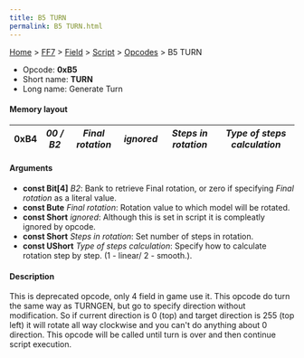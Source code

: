 ```yaml
---
title: B5 TURN
permalink: B5 TURN.html
---
```


[Home](../../../../Main%20Page.md) > [FF7](../../../../FF7.md) > [Field](../../../Field.md) > [Script](../../Script.md) > [Opcodes](../Opcodes.md) > B5 TURN

-   Opcode: **0xB5**
-   Short name: **TURN**
-   Long name: Generate Turn

#### Memory layout

| 0xB4 | *00 / B2* | *Final rotation* | *ignored* | *Steps in rotation* | *Type of steps calculation* |
|------|-----------|------------------|-----------|---------------------|-----------------------------|

#### Arguments

-   **const Bit\[4\]** *B2*: Bank to retrieve Final rotation, or zero if
    specifying *Final rotation* as a literal value.
-   **const Bute** *Final rotation*: Rotation value to which model will
    be rotated.
-   **const Short** *ignored*: Although this is set in script it is
    compleatly ignored by opcode.
-   **const Short** *Steps in rotation*: Set number of steps in
    rotation.
-   **const UShort** *Type of steps calculation*: Specify how to
    calculate rotation step by step. (1 - linear/ 2 - smooth.).

#### Description

This is deprecated opcode, only 4 field in game use it. This opcode do
turn the same way as TURNGEN, but go to specify direction without
modification. So if current direction is 0 (top) and target direction is
255 (top left) it will rotate all way clockwise and you can't do
anything about 0 direction. This opcode will be called until turn is
over and then continue script execution.
